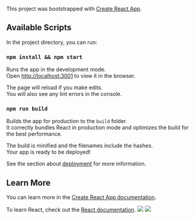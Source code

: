This project was bootstrapped with [Create React App](https://github.com/facebook/create-react-app).

## Available Scripts

In the project directory, you can run:

### `npm install && npm start`

Runs the app in the development mode.<br>
Open [http://localhost:3001](http://localhost:3000) to view it in the browser.

The page will reload if you make edits.<br>
You will also see any lint errors in the console.

### `npm run build`

Builds the app for production to the `build` folder.<br>
It correctly bundles React in production mode and optimizes the build for the best performance.

The build is minified and the filenames include the hashes.<br>
Your app is ready to be deployed!

See the section about [deployment](https://facebook.github.io/create-react-app/docs/deployment) for more information.

## Learn More

You can learn more in the [Create React App documentation](https://facebook.github.io/create-react-app/docs/getting-started).

To learn React, check out the [React documentation](https://reactjs.org/).
![](https://user-gold-cdn.xitu.io/2019/7/13/16be94a0782ac2a3?w=1920&h=1034&f=png&s=1638020)
![](https://user-gold-cdn.xitu.io/2019/7/13/16be94a56c6f6499?w=1920&h=1034&f=png&s=1409886)
